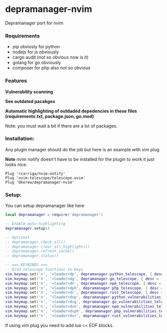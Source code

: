 # depramanager-nvim
Depramanager port for nvim

### Requirements
* pip obviosly for python 
* nodejs for js obviously
* cargo audit (not so obvious now is it)
* golang for go obviously
* composer for php also not so obvious

### Features

**Vulnerability scanning**

**See outdated pacakges**

**Automatic highlighting of outdaded depedencies in these files (requirements.txt, package.json, go.mod)**

Note: you must wait a bit if there are a lot of packages.

### Installation:
Any plugin manager should do the job but here is an example with vim plug

**Note** nvim notify doesn't have to be installed for the plugin to work it just looks nice.

```vim
Plug 'rcarriga/nvim-notify'
Plug 'nvim-telescope/telescope.nvim'
Plug 'Okerew/depramanager-nvim'
```

### Setup:

You can setup depramanager like here

```lua
local depramanager = require('depramanager')

-- Enable auto-highlighting
depramanager.setup()

-- Optional
-- depramanager.check_all()
-- depramanager.clear_all_highlights()
-- depramanager.refresh_cache()
-- depramanager.status()

-- === KEYBINDS ===
-- Bind telescope functions to keys
vim.keymap.set('n', '<leader>dp', depramanager.python_telescope, { desc = 'Outdated Python packages' })
vim.keymap.set('n', '<leader>dg', depramanager.go_telescope, { desc = 'Outdated Go modules' })
vim.keymap.set('n', '<leader>dn', depramanager.npm_telescope, { desc = 'Outdated npm packages' })
vim.keymap.set('n', '<leader>dph', depramanager.php_telescope, { desc = 'Outdated php packages' })
vim.keymap.set('n', '<leader>dr', depramanager.rust_telescope, { desc = 'Outdated rust packages' })
vim.keymap.set('n', '<leader>dvp', depramanager.python_vulnerabilities_telescope, { desc = 'Outdated Python packages' })
vim.keymap.set('n', '<leader>dvg', depramanager.go_vulnerabilities_telescope, { desc = 'Outdated Go modules' })
vim.keymap.set('n', '<leader>dvn', depramanager.npm_vulnerabilities_telescope, { desc = 'Outdated npm packages' })
vim.keymap.set('n', '<leader>dvph', depramanager.php_vulnerabilities_telescope, { desc = 'Outdated php packages' })
vim.keymap.set('n', '<leader>dvr', depramanager.rust_vulnerabilities_telescope, { desc = 'Outdated rust packages' })
```

If using vim plug you need to add lua << EOF blocks.
